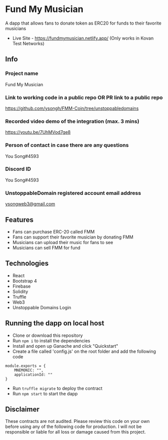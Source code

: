 # Fund My Musician
A dapp that allows fans to donate token as ERC20 for funds to their favorite musicians

- Live Site - https://fundmymusician.netlify.app/  (Only works in Kovan Test Networks)

## Info

### Project name
Fund My Musician

### Link to working code in a public repo OR PR link to a public repo
https://github.com/ysongh/FMM-Coin/tree/unstoppabledomains

### Recorded video demo of the integration (max. 3 mins)
https://youtu.be/7UhMVod7ge8

### Person of contact in case there are any questions
You Song#4593

### Discord ID
You Song#4593

### UnstoppableDomain registered account email address
ysongweb3@gmail.com

## Features
- Fans can purchase ERC-20 called FMM
- Fans can support their favorite musician by donating FMM
- Musicians can upload their music for fans to see
- Musicians can sell FMM for fund

## Technologies
- React
- Bootstrap 4
- Firebase
- Solidity
- Truffle
- Web3
- Unstoppable Domains Login

## Running the dapp on local host
- Clone or download this repository
- Run `npm i` to install the dependencies
- Install and open up Ganache and click "Quickstart"
- Create a file called 'config.js' on the root folder and add the following code
```
module.exports = {
    MNEMONIC: "",
    applicationId: ""
}
```
- Run `truffle migrate` to deploy the contract
- Run `npm start` to start the dapp

## Disclaimer
These contracts are not audited.  Please review this code on your own before using any of the following code for production.  I will not be responsible or liable for all loss or damage caused from this project.